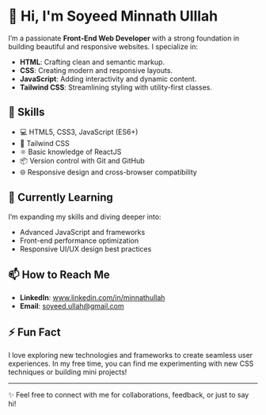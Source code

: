 # 👋 Hi, I'm Soyeed Minnath Ulllah

I’m a passionate **Front-End Web Developer** with a strong foundation in building beautiful and responsive websites. I specialize in:

- **HTML**: Crafting clean and semantic markup.
- **CSS**: Creating modern and responsive layouts.
- **JavaScript**: Adding interactivity and dynamic content.
- **Tailwind CSS**: Streamlining styling with utility-first classes.

## 🚀 Skills

- 💻 HTML5, CSS3, JavaScript (ES6+)
- 🎨 Tailwind CSS
- ⚛️ Basic knowledge of ReactJS
- 📦 Version control with Git and GitHub
- 🌐 Responsive design and cross-browser compatibility

## 🌱 Currently Learning

I’m expanding my skills and diving deeper into:

- Advanced JavaScript and frameworks
- Front-end performance optimization
- Responsive UI/UX design best practices

## 📫 How to Reach Me

- **LinkedIn**: www.linkedin.com/in/minnathullah
- **Email**: soyeed.ullah@gmail.com

## ⚡ Fun Fact

I love exploring new technologies and frameworks to create seamless user experiences. In my free time, you can find me experimenting with new CSS techniques or building mini projects!

---

✨ Feel free to connect with me for collaborations, feedback, or just to say hi!
